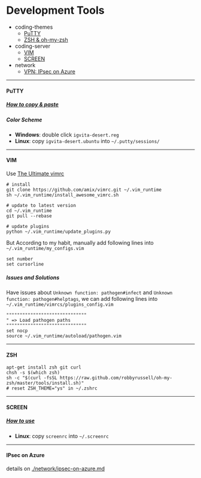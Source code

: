 # Development Tools

- coding-themes
  - [PuTTY](#putty)
  - [ZSH & oh-my-zsh](#zsh)
- coding-server
  - [VIM](#vim)
  - [SCREEN](#screen)
- network
  - [VPN: IPsec on Azure](./network/ipsec-on-azure)

---

#### PuTTY
##### [How to copy & paste](http://xshaun.github.io/windows%E5%B0%8F%E8%A7%81/2017/04/10/putty%E5%A4%8D%E5%88%B6%E7%B2%98%E8%B4%B4)

##### Color Scheme

+ **Windows**: double click `igvita-desert.reg`
+ **Linux**: copy `igvita-desert.ubuntu` into `~/.putty/sessions/`

---

#### VIM
Use [The Ultimate vimrc](https://github.com/amix/vimrc)

    # install
    git clone https://github.com/amix/vimrc.git ~/.vim_runtime
    sh ~/.vim_runtime/install_awesome_vimrc.sh

    # update to latest version
    cd ~/.vim_runtime
    git pull --rebase

    # update plugins
    python ~/.vim_runtime/update_plugins.py

But According to my habit, manually add following lines into `~/.vim_runtime/my_configs.vim`

    set number
    set cursorline

##### Issues and Solutions

Have issues about `Unknown function: pathogen#infect` and `Unknown function: pathogen#helptags`, we can add following lines into `~/.vim_runtime/vimrcs/plugins_config.vim`

    """"""""""""""""""""""""""""""
    " => Load pathogen paths
    """"""""""""""""""""""""""""""
    set nocp
    source ~/.vim_runtime/autoload/pathogen.vim

---

#### ZSH

    apt-get install zsh git curl
    chsh -s $(which zsh)
    sh -c "$(curl -fsSL https://raw.github.com/robbyrussell/oh-my-zsh/master/tools/install.sh)"
    # reset ZSH_THEME="ys" in ~/.zshrc

---

#### SCREEN

##### [How to use](http://xshaun.github.io/linux%E5%B8%B8%E7%94%A8%E5%91%BD%E4%BB%A4/2017/04/10/Screen%E5%91%BD%E4%BB%A4)

+ **Linux**: copy `screenrc` into `~/.screenrc`

---

#### IPsec on Azure
details on [./network/ipsec-on-azure.md](./network/ipsec-on-azure.md)
